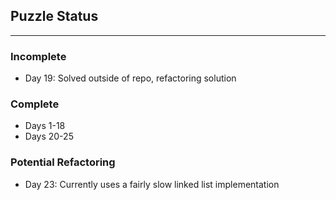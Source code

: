 ## Puzzle Status
---
### Incomplete
* Day 19: Solved outside of repo, refactoring solution

### Complete
* Days 1-18
* Days 20-25

### Potential Refactoring
* Day 23: Currently uses a fairly slow linked list implementation